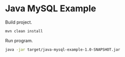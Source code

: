 # Java MySQL Example

Build project.

```sh
mvn clean install
```

Run program.

```sh
java -jar target/java-mysql-example-1.0-SNAPSHOT.jar
```
